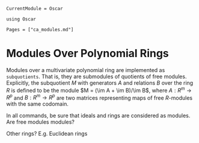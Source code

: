 ```@meta
CurrentModule = Oscar
```

```@setup oscar
using Oscar
```

```@contents
Pages = ["ca_modules.md"]
```

# Modules Over Polynomial Rings

Modules over a multivariate polynomial ring are implemented as `subquotients`.
That is, they are  submodules of quotients of free modules. Explicitly, the subquotient
$M$ with generators $A$ and relations $B$ over the ring $R$ is defined to be the module
$M = (\im A + \im B)/\im B$, where $A: R^m\rightarrow R^p$ and $B: R^m\rightarrow R^p$
are two matrices representing maps of free $R$-modules with the same codomain.

In all commands, be sure that ideals and rings are considered as modules. Are free modules modules?

Other rings? E.g. Euclidean rings
